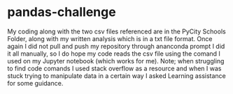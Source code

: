 # pandas-challenge
My coding along with the two csv files referenced are in the PyCity Schools Folder, along with my written analysis which is in a txt file format.
Once again I did not pull and push my repository through ananconda prompt I did it all manually, so I do hope my code reads the csv file  using the comand I used on my Jupyter notebook (which works for me).
Note; when struggling to find code comands I used stack overflow as a resource and when I was stuck trying to manipulate data in a certain way I asked Learning assistance for some guidance.
